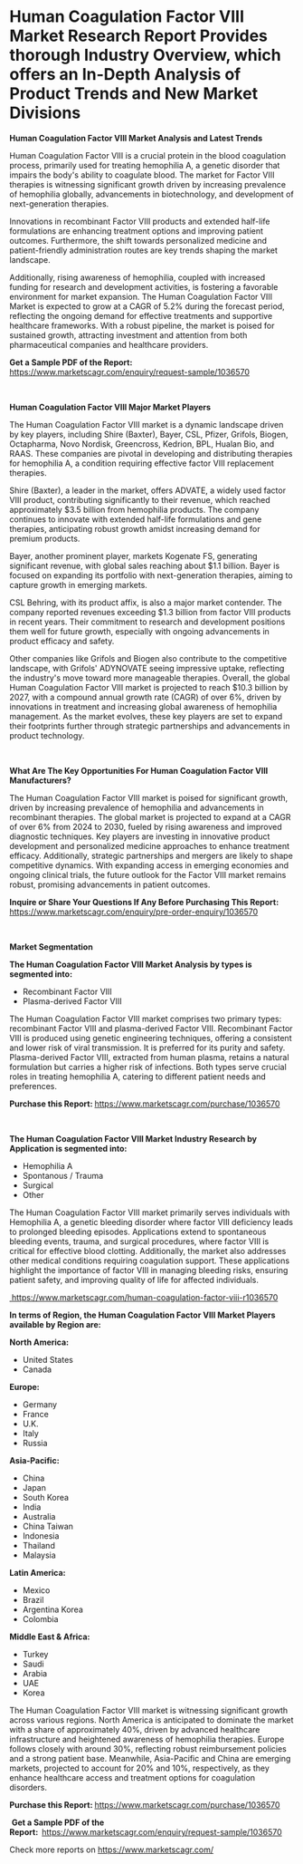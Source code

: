 <p><h1>Human Coagulation Factor VIII Market Research Report Provides thorough Industry Overview, which offers an In-Depth Analysis of Product Trends and New Market Divisions</h1></p><p><strong>Human Coagulation Factor VIII Market Analysis and Latest Trends</strong></p>
<p><p>Human Coagulation Factor VIII is a crucial protein in the blood coagulation process, primarily used for treating hemophilia A, a genetic disorder that impairs the body's ability to coagulate blood. The market for Factor VIII therapies is witnessing significant growth driven by increasing prevalence of hemophilia globally, advancements in biotechnology, and development of next-generation therapies. </p><p>Innovations in recombinant Factor VIII products and extended half-life formulations are enhancing treatment options and improving patient outcomes. Furthermore, the shift towards personalized medicine and patient-friendly administration routes are key trends shaping the market landscape. </p><p>Additionally, rising awareness of hemophilia, coupled with increased funding for research and development activities, is fostering a favorable environment for market expansion. The Human Coagulation Factor VIII Market is expected to grow at a CAGR of 5.2% during the forecast period, reflecting the ongoing demand for effective treatments and supportive healthcare frameworks. With a robust pipeline, the market is poised for sustained growth, attracting investment and attention from both pharmaceutical companies and healthcare providers.</p></p>
<p><strong>Get a Sample PDF of the Report:&nbsp;</strong> <a href="https://www.marketscagr.com/enquiry/request-sample/1036570?utm_campaign=2942&utm_medium=2&utm_source=Github&utm_content=ia&utm_term=08032025&utm_id=human-coagulation-factor-viii">https://www.marketscagr.com/enquiry/request-sample/1036570</a></p>
<p>&nbsp;</p>
<p><strong>Human Coagulation Factor VIII Major Market Players</strong></p>
<p><p>The Human Coagulation Factor VIII market is a dynamic landscape driven by key players, including Shire (Baxter), Bayer, CSL, Pfizer, Grifols, Biogen, Octapharma, Novo Nordisk, Greencross, Kedrion, BPL, Hualan Bio, and RAAS. These companies are pivotal in developing and distributing therapies for hemophilia A, a condition requiring effective factor VIII replacement therapies.</p><p>Shire (Baxter), a leader in the market, offers ADVATE, a widely used factor VIII product, contributing significantly to their revenue, which reached approximately $3.5 billion from hemophilia products. The company continues to innovate with extended half-life formulations and gene therapies, anticipating robust growth amidst increasing demand for premium products.</p><p>Bayer, another prominent player, markets Kogenate FS, generating significant revenue, with global sales reaching about $1.1 billion. Bayer is focused on expanding its portfolio with next-generation therapies, aiming to capture growth in emerging markets.</p><p>CSL Behring, with its product affix, is also a major market contender. The company reported revenues exceeding $1.3 billion from factor VIII products in recent years. Their commitment to research and development positions them well for future growth, especially with ongoing advancements in product efficacy and safety.</p><p>Other companies like Grifols and Biogen also contribute to the competitive landscape, with Grifols' ADYNOVATE seeing impressive uptake, reflecting the industry's move toward more manageable therapies. Overall, the global Human Coagulation Factor VIII market is projected to reach $10.3 billion by 2027, with a compound annual growth rate (CAGR) of over 6%, driven by innovations in treatment and increasing global awareness of hemophilia management. As the market evolves, these key players are set to expand their footprints further through strategic partnerships and advancements in product technology.</p></p>
<p>&nbsp;</p>
<p><strong>What Are The Key Opportunities For Human Coagulation Factor VIII Manufacturers?</strong></p>
<p><p>The Human Coagulation Factor VIII market is poised for significant growth, driven by increasing prevalence of hemophilia and advancements in recombinant therapies. The global market is projected to expand at a CAGR of over 6% from 2024 to 2030, fueled by rising awareness and improved diagnostic techniques. Key players are investing in innovative product development and personalized medicine approaches to enhance treatment efficacy. Additionally, strategic partnerships and mergers are likely to shape competitive dynamics. With expanding access in emerging economies and ongoing clinical trials, the future outlook for the Factor VIII market remains robust, promising advancements in patient outcomes.</p></p>
<p><strong>Inquire or Share Your Questions If Any Before Purchasing This Report:</strong> <a href="https://www.marketscagr.com/enquiry/pre-order-enquiry/1036570?utm_campaign=2942&utm_medium=2&utm_source=Github&utm_content=ia&utm_term=08032025&utm_id=human-coagulation-factor-viii">https://www.marketscagr.com/enquiry/pre-order-enquiry/1036570</a></p>
<p>&nbsp;</p>
<p><strong>Market Segmentation</strong></p>
<p><strong>The Human Coagulation Factor VIII Market Analysis by types is segmented into:</strong></p>
<p><ul><li>Recombinant Factor VIII</li><li>Plasma-derived Factor VIII</li></ul></p>
<p><p>The Human Coagulation Factor VIII market comprises two primary types: recombinant Factor VIII and plasma-derived Factor VIII. Recombinant Factor VIII is produced using genetic engineering techniques, offering a consistent and lower risk of viral transmission. It is preferred for its purity and safety. Plasma-derived Factor VIII, extracted from human plasma, retains a natural formulation but carries a higher risk of infections. Both types serve crucial roles in treating hemophilia A, catering to different patient needs and preferences.</p></p>
<p><strong>Purchase this Report:&nbsp;</strong><a href="https://www.marketscagr.com/purchase/1036570?utm_campaign=2942&utm_medium=2&utm_source=Github&utm_content=ia&utm_term=08032025&utm_id=human-coagulation-factor-viii">https://www.marketscagr.com/purchase/1036570</a></p>
<p>&nbsp;</p>
<p><strong>The Human Coagulation Factor VIII Market Industry Research by Application is segmented into:</strong></p>
<p><ul><li>Hemophilia A</li><li>Spontanous / Trauma</li><li>Surgical</li><li>Other</li></ul></p>
<p><p>The Human Coagulation Factor VIII market primarily serves individuals with Hemophilia A, a genetic bleeding disorder where factor VIII deficiency leads to prolonged bleeding episodes. Applications extend to spontaneous bleeding events, trauma, and surgical procedures, where factor VIII is critical for effective blood clotting. Additionally, the market also addresses other medical conditions requiring coagulation support. These applications highlight the importance of factor VIII in managing bleeding risks, ensuring patient safety, and improving quality of life for affected individuals.</p></p>
<p><a href="https://www.marketscagr.com/human-coagulation-factor-viii-r1036570?utm_campaign=2942&utm_medium=2&utm_source=Github&utm_content=ia&utm_term=08032025&utm_id=human-coagulation-factor-viii">&nbsp;https://www.marketscagr.com/human-coagulation-factor-viii-r1036570</a></p>
<p><strong>In terms of Region, the Human Coagulation Factor VIII Market Players available by Region are:</strong></p>
<p>
    <p> <strong> North America: </strong>
        <ul>
            <li>United States</li>
            <li>Canada</li>
        </ul>
        </p> 
    <p> <strong> Europe: </strong>
        <ul>
            <li>Germany</li>
            <li>France</li>
            <li>U.K.</li>
            <li>Italy</li>
            <li>Russia</li>
        </ul>
        </p> 
    <p> <strong> Asia-Pacific: </strong>
        <ul>
            <li>China</li>
            <li>Japan</li>
            <li>South Korea</li>
            <li>India</li>
            <li>Australia</li>
            <li>China Taiwan</li>
            <li>Indonesia</li>
            <li>Thailand</li>
            <li>Malaysia</li>
        </ul>
        </p> 
    <p> <strong> Latin America: </strong>
        <ul>
            <li>Mexico</li>
            <li>Brazil</li>
            <li>Argentina Korea</li>
            <li>Colombia</li>
        </ul>
        </p> 
    <p> <strong> Middle East & Africa: </strong>
        <ul>
            <li>Turkey</li>
            <li>Saudi</li>
            <li>Arabia</li>
            <li>UAE</li>
            <li>Korea</li>
        </ul>
    </p>
    </p>
<p><p>The Human Coagulation Factor VIII market is witnessing significant growth across various regions. North America is anticipated to dominate the market with a share of approximately 40%, driven by advanced healthcare infrastructure and heightened awareness of hemophilia therapies. Europe follows closely with around 30%, reflecting robust reimbursement policies and a strong patient base. Meanwhile, Asia-Pacific and China are emerging markets, projected to account for 20% and 10%, respectively, as they enhance healthcare access and treatment options for coagulation disorders.</p></p>
<p><strong>Purchase this Report: </strong><a href="https://www.marketscagr.com/purchase/1036570?utm_campaign=2942&utm_medium=2&utm_source=Github&utm_content=ia&utm_term=08032025&utm_id=human-coagulation-factor-viii">https://www.marketscagr.com/purchase/1036570</a></p>
<p>&nbsp;<strong>Get a Sample PDF of the Report:&nbsp;&nbsp;</strong><a href="https://www.marketscagr.com/enquiry/request-sample/1036570?utm_campaign=2942&utm_medium=2&utm_source=Github&utm_content=ia&utm_term=08032025&utm_id=human-coagulation-factor-viii">https://www.marketscagr.com/enquiry/request-sample/1036570</a></p>
<p><strong></strong></p>
<p>Check more reports on <a href="https://www.marketscagr.com/?utm_campaign=2942&utm_medium=2&utm_source=Github&utm_content=ia&utm_term=08032025&utm_id=human-coagulation-factor-viii">https://www.marketscagr.com/</a></p>